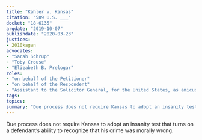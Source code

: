 ```yaml
---
title: "Kahler v. Kansas"
citation: "589 U.S. ___"
docket: "18-6135"
argdate: "2019-10-07"
publishdate: "2020-03-23"
justices:
- 2010kagan
advocates:
- "Sarah Schrup"
- "Toby Crouse"
- "Elizabeth B. Prelogar"
roles:
- "on behalf of the Petitioner"
- "on behalf of the Respondent"
- "Assistant to the Solicitor General, for the United States, as amicus curiae, supporting the Respondent"
tags:
topics:
summary: "Due process does not require Kansas to adopt an insanity test that turns on a defendant’s ability to recognize that his crime was morally wrong."
---
```

Due process does not require Kansas to adopt an insanity test that turns on a defendant’s ability to recognize that his crime was morally wrong.